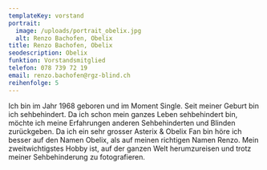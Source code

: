 ```yaml
---
templateKey: vorstand
portrait:
  image: /uploads/portrait_obelix.jpg
  alt: Renzo Bachofen, Obelix
title: Renzo Bachofen, Obelix
seodescription: Obelix
funktion: Vorstandsmitglied
telefon: 078 739 72 19
email: renzo.bachofen@rgz-blind.ch
reihenfolge: 5
---
```

Ich bin im Jahr 1968 geboren und im Moment Single. Seit meiner Geburt bin ich sehbehindert. Da ich schon mein ganzes Leben sehbehindert bin, möchte ich meine Erfahrungen anderen Sehbehinderten und Blinden zurückgeben. Da ich ein sehr grosser Asterix & Obelix Fan bin höre ich besser auf den Namen Obelix, als auf meinen richtigen Namen Renzo. Mein zweitwichtigstes Hobby ist, auf der ganzen Welt herumzureisen und trotz meiner Sehbehinderung zu fotografieren.